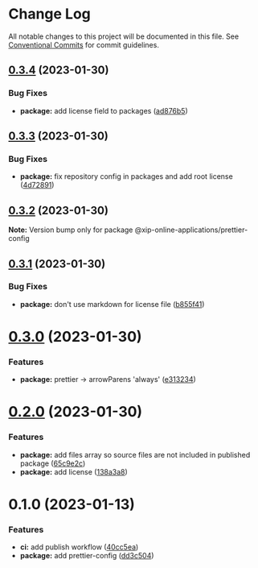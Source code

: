 # Change Log

All notable changes to this project will be documented in this file.
See [Conventional Commits](https://conventionalcommits.org) for commit guidelines.

## [0.3.4](https://github.com/xip-online-applications/configs/compare/@xip-online-applications/prettier-config@0.3.3...@xip-online-applications/prettier-config@0.3.4) (2023-01-30)

### Bug Fixes

- **package:** add license field to packages ([ad876b5](https://github.com/xip-online-applications/configs/commit/ad876b5bd30e5c2c963028de6ab63351159222ae))

## [0.3.3](https://github.com/xip-online-applications/configs/compare/@xip-online-applications/prettier-config@0.3.2...@xip-online-applications/prettier-config@0.3.3) (2023-01-30)

### Bug Fixes

- **package:** fix repository config in packages and add root license ([4d72891](https://github.com/xip-online-applications/configs/commit/4d728911fe22868ca0a5963569ce370a889a7f1a))

## [0.3.2](https://github.com/xip-online-applications/configs/compare/@xip-online-applications/prettier-config@0.3.1...@xip-online-applications/prettier-config@0.3.2) (2023-01-30)

**Note:** Version bump only for package @xip-online-applications/prettier-config

## [0.3.1](https://github.com/xip-online-applications/configs/compare/@xip-online-applications/prettier-config@0.3.0...@xip-online-applications/prettier-config@0.3.1) (2023-01-30)

### Bug Fixes

- **package:** don't use markdown for license file ([b855f41](https://github.com/xip-online-applications/configs/commit/b855f41100d5748769b9996d6005e6dabbdc87db))

# [0.3.0](https://github.com/xip-online-applications/configs/compare/@xip-online-applications/prettier-config@0.2.0...@xip-online-applications/prettier-config@0.3.0) (2023-01-30)

### Features

- **package:** prettier -> arrowParens 'always' ([e313234](https://github.com/xip-online-applications/configs/commit/e313234ff696dd5553560c16c3c6f1b757247ecf))

# [0.2.0](https://github.com/xip-online-applications/configs/compare/@xip-online-applications/prettier-config@0.1.0...@xip-online-applications/prettier-config@0.2.0) (2023-01-30)

### Features

- **package:** add files array so source files are not included in published package ([65c9e2c](https://github.com/xip-online-applications/configs/commit/65c9e2c09a74bb3ca31c2ddb4b79120aa0470ac0))
- **package:** add license ([138a3a8](https://github.com/xip-online-applications/configs/commit/138a3a8c5b0ef44e9832e5abf071aa33e734ff21))

# 0.1.0 (2023-01-13)

### Features

- **ci:** add publish workflow ([40cc5ea](https://github.com/xip-online-applications/configs/commit/40cc5eabfd830088ab3da7597c3ab8b00b030f34))
- **package:** add prettier-config ([dd3c504](https://github.com/xip-online-applications/configs/commit/dd3c504e0137e666de6c78b4e622c9a06ec26371))
